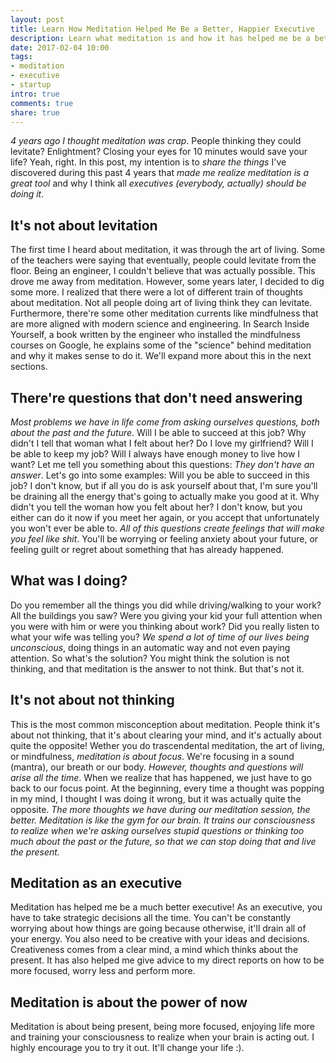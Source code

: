 ```yaml
---
layout: post
title: Learn How Meditation Helped Me Be a Better, Happier Executive
description: Learn what meditation is and how it has helped me be a better, more focused, happier tech executive
date: 2017-02-04 10:00
tags:
- meditation
- executive
- startup
intro: true
comments: true
share: true
---
```

*4 years ago I thought meditation was crap*. People thinking they could levitate? Enlightment? Closing your eyes for 10 minutes would save your life? Yeah, right. In this post, my intention is to *share the things* I've discovered during this past 4 years that *made me realize meditation is a great tool* and why I think all *executives (everybody, actually) should be doing it*.

## It's not about levitation

The first time I heard about meditation, it was through the art of living. Some of the teachers were saying that eventually, people could levitate from the floor. Being an engineer, I couldn't believe that was actually possible. This drove me away from meditation. 
However, some years later, I decided to dig some more. I realized that there were a lot of different train of thoughts about meditation. Not all people doing art of living think they can levitate. Furthermore, there're some other meditation currents like mindfulness that are more aligned with modern science and engineering. In Search Inside Yourself, a book written by the engineer who installed the mindfulness courses on Google, he explains some of the "science" behind meditation and why it makes sense to do it. We'll expand more about this in the next sections.

## There're questions that don't need answering

*Most problems we have in life come from asking ourselves questions, both about the past and the future*. Will I be able to succeed at this job? Why didn't I tell that woman what I felt about her? Do I love my girlfriend? Will I be able to keep my job? Will I always have enough money to live how I want?
Let me tell you something about this questions: *They don't have an answer*. 
Let's go into some examples: Will you be able to succeed in this job? I don't know, but if all you do is ask yourself about that, I'm sure you'll be draining all the energy that's going to actually make you good at it. Why didn't you tell the woman how you felt about her? I don't know, but you either can do it now if you meet her again, or you accept that unfortunately you won't ever be able to. 
*All of this questions create feelings that will make you feel like shit*. You'll be worrying or feeling anxiety about your future, or feeling guilt or regret about something that has already happened. 

## What was I doing?

Do you remember all the things you did while driving/walking to your work? All the buildings you saw? Were you giving your kid your full attention when you were with him or were you thinking about work? Did you really listen to what your wife was telling you? *We spend a lot of time of our lives being unconscious*, doing things in an automatic way and not even paying attention. 
So what's the solution? You might think the solution is not thinking, and that meditation is the answer to not think. But that's not it.

## It's not about not thinking

This is the most common misconception about meditation. People think it's about not thinking, that it's about clearing your mind, and it's actually about quite the opposite!
Wether you do trascendental meditation, the art of living, or mindfulness, *meditation is about focus*. We're focusing in a sound (mantra), our breath or our body. *However, thoughts and questions will arise all the time*. When we realize that has happened, we just have to go back to our focus point. 
At the beginning, every time a thought was popping in my mind, I thought I was doing it wrong, but it was actually quite the opposite. *The more thoughts we have during our meditation session, the better. Meditation is like the gym for our brain. It trains our consciousness to realize when we're asking ourselves stupid questions or thinking too much about the past or the future, so that we can stop doing that and live the present.* 

## Meditation as an executive

Meditation has helped me be a much better executive! 
As an executive, you have to take strategic decisions all the time. You can't be constantly worrying about how things are going because otherwise, it'll drain all of your energy.
You also need to be creative with your ideas and decisions. Creativeness comes from a clear mind, a mind which thinks about the present.
It has also helped me give advice to my direct reports on how to be more focused, worry less and perform more. 

## Meditation is about the power of now

Meditation is about being present, being more focused, enjoying life more and training your consciousness to realize when your brain is acting out.
I highly encourage you to try it out. It'll change your life :).




 